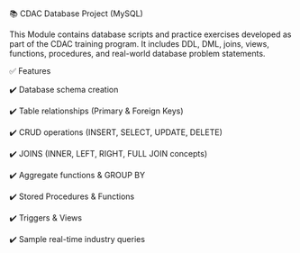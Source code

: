 📚 CDAC Database Project (MySQL)

This Module contains database scripts and practice exercises developed as part of the CDAC training program.
It includes DDL, DML, joins, views, functions, procedures, and real-world database problem statements.

✅ Features

✔️ Database schema creation

✔️ Table relationships (Primary & Foreign Keys)

✔️ CRUD operations (INSERT, SELECT, UPDATE, DELETE)

✔️ JOINS (INNER, LEFT, RIGHT, FULL JOIN concepts)

✔️ Aggregate functions & GROUP BY

✔️ Stored Procedures & Functions

✔️ Triggers & Views

✔️ Sample real-time industry queries
